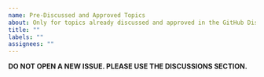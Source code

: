 ```yaml
---
name: Pre-Discussed and Approved Topics
about: Only for topics already discussed and approved in the GitHub Discussions section.
title: ""
labels: ""
assignees: ""
---
```


**DO NOT OPEN A NEW ISSUE. PLEASE USE THE DISCUSSIONS SECTION.**
